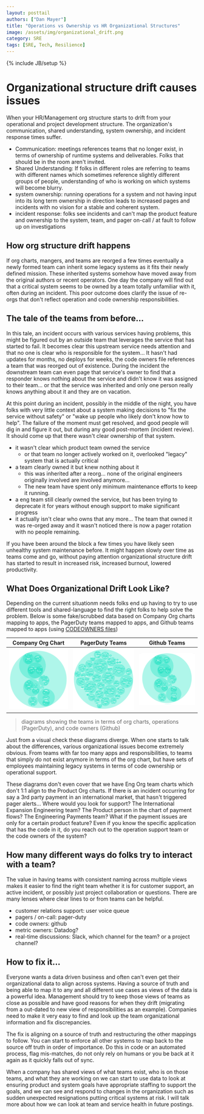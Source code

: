```yaml
---
layout: posttail
authors: ["Dan Mayer"]
title: "Operations vs Ownership vs HR Organizational Structures"
image: /assets/img/organizational_drift.png
category: SRE
tags: [SRE, Tech, Resilience]
---
```


{% include JB/setup %}

# Organizational structure drift causes issues

When your HR/Management org structure starts to drift from your operational and project development structure. The organization's communication, shared understanding, system ownership, and incident response times suffer.

* Communication: meetings references teams that no longer exist, in terms of ownership of runtime systems and deliverables. Folks that should be in the room aren't invited.
* Shared Understanding: If folks in different roles are referring to teams with different names which sometimes reference slightly different groups of people, understanding of who is working on which systems will become blurry. 
* system ownership: running operations for a system and not having input into its long term ownership in direction leads to increased pages and incidents with no vision for a stable and coherent system.
* incident response: folks see incidents and can't map the product feature and ownership to the system, team, and pager on-call / at fault to follow up on investigations

## How org structure drift happens

If org charts, mangers, and teams are reorged a few times eventually a newly formed team can inherit some legacy systems as it fits their newly defined mission.  These inherited systems somehow have moved away from the original authors or recent operators. One day the company will find out that a critical system seems to be owned by a team totally unfamiliar with it, often during an incident. This poor outcome does clarify the issue of re-orgs that don't reflect operation and code ownership responsibilities.

## The tale of the teams from before...

In this tale, an incident occurs with various services having problems, this might be figured out by an outside team that leverages the service that has started to fail. It becomes clear this upstream service needs attention and that no one is clear who is responsible for the system... It hasn't had updates for months, no deploys for weeks, the code owners file references a team that was reorged out of existence. During the incident the downstream team can even page that service's owner to find that a responder knows nothing about the service and didn't know it was assigned to their team... or that the service was inherited and only one person really knows anything about it and they are on vacation.

At this point during an incident, possibly in the middle of the night, you have folks with very little context about a system making decisions to "fix the service without safety" or "wake up people who likely don't know how to help". The failure of the moment must get resolved, and good people will dig in and figure it out,  but during any good post-mortem (incident review). It should come up that there wasn't clear ownership of that system.

* it wasn't clear which product team owned the service
	* or that team no longer actively worked on it, overlooked "legacy" system that is actually critical
* a team clearly owned it but knew nothing about it
	* this was inherited after a reorg... none of the original engineers originally involved are involved anymore...
	* The new team have spent only minimum maintenance efforts to keep it running.
* a eng team still clearly owned the service, but has been trying to deprecate it for years without enough support to make significant progress
* it actually isn't clear who owns that any more... The team that owned it was re-orged away and it wasn't noticed there is now a pager rotation with no people remaining.

If you have been around the block a few times you have likely seen unhealthy system maintenance before. It might happen slowly over time as teams come and go, without paying attention organizational structure drift has started to result in increased risk, increased burnout, lowered productivity.

## What Does Organizational Drift Look Like?

Depending on the current situationm needs folks end up having to try to use different tools and shared-language to find the right folks to help solve the problem. Below is some fake/scrubbed data based on Company Org charts mapping to apps, the PagerDuty teams mapped to apps, and Github teams mapped to apps (using [CODEOWNERS files](https://docs.github.com/en/repositories/managing-your-repositorys-settings-and-features/customizing-your-repository/about-code-owners))


| Company Org Chart   |      PagerDuty Teams      |  Github Teams |
|---------------------|---------------------------|---------------|
| ![Eng Org Chart](/assets/img/company_eng_org_chart.png) |  ![PagerDuty Chart](/assets/img/pager_duty_chart.png) | ![Github Teams Chart](/assets/img/github_teams_chart.png) |

> diagrams showing the teams in terms of org charts, operations (PagerDuty), and code owners (Github)

Just from a visual check these diagrams diverge. When one starts to talk about the differences, various organizational issues become extremely obvious. From teams with far too many apps and responsibilities, to teams that simply do not exist anymore in terms of the org chart, but have sets of employees maintaining legacy systems in terms of code ownership or operational support.

These diagrams don't even cover that we have Eng Org team charts which don't 1:1 align to the Product Org charts. If there is an incident occurring for say a 3rd party payment in an international market, that hasn't triggered pager alerts... Where would you look for support? The International Expansion Engineering team? The Product person in the chart of payment flows? The Engineering Payments team? What if the payment issues are only for a certain product feature? Even if you know the specific application that has the code in it, do you reach out to the operation support team or the code owners of the system?  

## How many different ways do folks try to interact with a team?

The value in having teams with consistent naming across multiple views makes it easier to find the right team whether it is for customer support, an active incident, or possibly just project collaboration or questions. There are many lenses where clear lines to or from teams can be helpful.

* customer relations support: user voice queue
* pagers / on-call: pager-duty
* code owners: github
* metric owners: Datadog?
* real-time discussions: Slack, which channel for the team? or a project channel?

## How to fix it...

Everyone wants a data driven business and often can't even get their organizational data to align across systems. Having a source of truth and being able to map it to any and all different use cases as views of the data is a powerful idea. Management should try to keep those views of teams as close as possible and have good reasons for when they drift (migrating from a out-dated to new view of responsibilities as an example). Companies need to make it very easy to find and look up the team organizational information and fix discrepancies.

The fix is aligning on a source of truth and restructuring the other mappings to follow. You can start to enforce all other systems to map back to the source off truth in order of importance. Do this in code or an automated process, flag mis-matches, do not only rely on humans or you be back at it again as it quickly falls out of sync.

When a company has shared views of what teams exist, who is on those teams, and what they are working on we can start to use data to look at ensuring product and system goals have appropriate staffing to support the goals, and we can see and respond to changes in the organization such as sudden unexpected resignations putting critical systems at risk. I will talk more about how we can look at team and service health in future postings.
